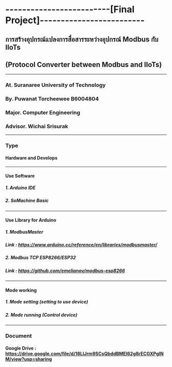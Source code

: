 # -------------------------[Final Project]-------------------------
## การสร้างอุปกรณ์แปลงการสื่อสารระหว่างอุปกรณ์ Modbus กับ IIoTs 
## (Protocol Converter between Modbus and IIoTs)

****
### At. Suranaree University of Technology
### By. Puwanat Torcheewee  B6004804
### Major. Computer Engineering
### Advisor. Wichai Srisurak

****
### Type
#### Hardware and Develops

****
#### Use Software
##### 1. Arduino IDE
##### 2. SoMachine Basic

****
#### Use Library for Arduino
##### 1. ModbusMaster
##### Link : https://www.arduino.cc/reference/en/libraries/modbusmaster/
##### 2. Modbus TCP ESP8266/ESP32
##### Link : https://github.com/emelianov/modbus-esp8266

****
#### Mode working
##### 1. Mode setting (setting to use device)
##### 2. Mode running (Control device)

****
### Document
#### Google Drive : https://drive.google.com/file/d/18LlJrm9SCsQbddBMEI62g8rECGXPglNM/view?usp=sharing

